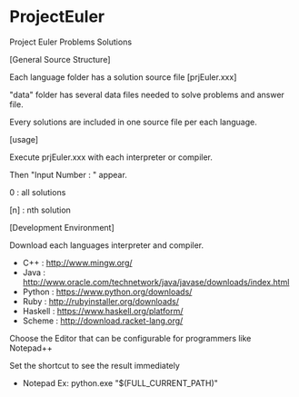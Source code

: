 # ProjectEuler
Project Euler Problems Solutions

[General Source Structure]

Each language folder has a solution source file [prjEuler.xxx]

"data" folder has several data files needed to solve problems and answer file.

Every solutions are included in one source file per each language.

[usage]

Execute prjEuler.xxx with each interpreter or compiler.

Then "Input Number : " appear.

0 : all solutions

[n] : nth solution


[Development Environment]

Download each languages interpreter and compiler.
- C++ : http://www.mingw.org/
- Java : http://www.oracle.com/technetwork/java/javase/downloads/index.html
- Python : https://www.python.org/downloads/
- Ruby : http://rubyinstaller.org/downloads/
- Haskell : https://www.haskell.org/platform/
- Scheme : http://download.racket-lang.org/

Choose the Editor that can be configurable for programmers like Notepad++

Set the shortcut to see the result immediately

 - Notepad Ex: python.exe "$(FULL_CURRENT_PATH)"
